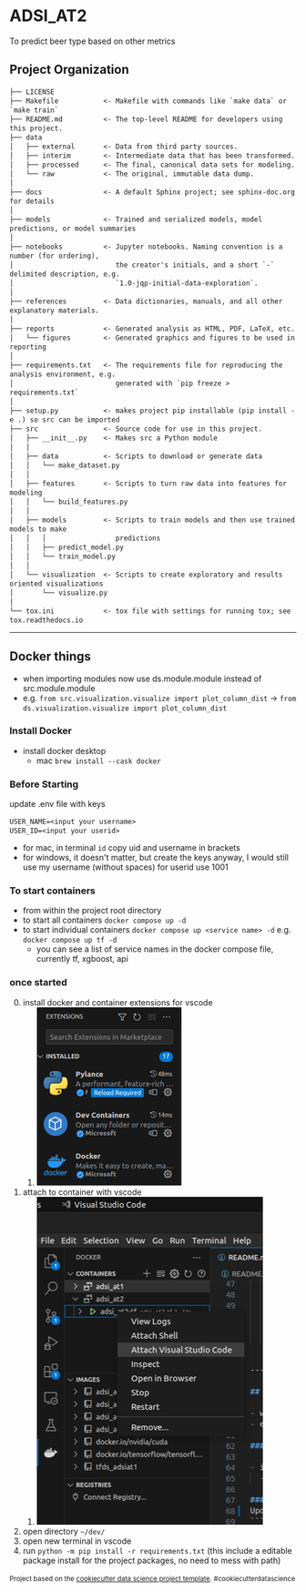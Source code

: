 ADSI_AT2
==============================

To predict beer type based on other metrics

Project Organization
------------

    ├── LICENSE
    ├── Makefile           <- Makefile with commands like `make data` or `make train`
    ├── README.md          <- The top-level README for developers using this project.
    ├── data
    │   ├── external       <- Data from third party sources.
    │   ├── interim        <- Intermediate data that has been transformed.
    │   ├── processed      <- The final, canonical data sets for modeling.
    │   └── raw            <- The original, immutable data dump.
    │
    ├── docs               <- A default Sphinx project; see sphinx-doc.org for details
    │
    ├── models             <- Trained and serialized models, model predictions, or model summaries
    │
    ├── notebooks          <- Jupyter notebooks. Naming convention is a number (for ordering),
    │                         the creator's initials, and a short `-` delimited description, e.g.
    │                         `1.0-jqp-initial-data-exploration`.
    │
    ├── references         <- Data dictionaries, manuals, and all other explanatory materials.
    │
    ├── reports            <- Generated analysis as HTML, PDF, LaTeX, etc.
    │   └── figures        <- Generated graphics and figures to be used in reporting
    │
    ├── requirements.txt   <- The requirements file for reproducing the analysis environment, e.g.
    │                         generated with `pip freeze > requirements.txt`
    │
    ├── setup.py           <- makes project pip installable (pip install -e .) so src can be imported
    ├── src                <- Source code for use in this project.
    │   ├── __init__.py    <- Makes src a Python module
    │   │
    │   ├── data           <- Scripts to download or generate data
    │   │   └── make_dataset.py
    │   │
    │   ├── features       <- Scripts to turn raw data into features for modeling
    │   │   └── build_features.py
    │   │
    │   ├── models         <- Scripts to train models and then use trained models to make
    │   │   │                 predictions
    │   │   ├── predict_model.py
    │   │   └── train_model.py
    │   │
    │   └── visualization  <- Scripts to create exploratory and results oriented visualizations
    │       └── visualize.py
    │
    └── tox.ini            <- tox file with settings for running tox; see tox.readthedocs.io


--------

## Docker things

- when importing modules now use ds.module.module instead of src.module.module
- e.g. `from src.visualization.visualize import plot_column_dist` -> `from ds.visualization.visualize import plot_column_dist`

### Install Docker

- install docker desktop
  - mac `brew install --cask docker`

### Before Starting
update .env file with keys
```
USER_NAME=<input your username>
USER_ID=<input your userid>
```
- for mac, in terminal `id` copy uid and username in brackets
- for windows, it doesn't matter, but create the keys anyway, I would still use my username (without spaces) for userid use 1001

### To start containers

- from within the project root directory
- to start all containers `docker compose up -d`
- to start individual containers `docker compose up <service name> -d` e.g. `docker compose up tf -d`
  - you can see a list of service names in the docker compose file, currently tf, xgboost, api

### once started
0. install docker and container extensions for vscode
   1. ![vscode extensions](./references/readme_images/extensions.png "vscode extensions")
1. attach to container with vscode
   1. ![vscode attach](./references/readme_images/attach.jpg "vscode attach")
2. open directory `~/dev/`
3. open new terminal in vscode
4. run `python -m pip install -r requirements.txt` (this include a editable package install for the project packages, no need to mess with path)

<p><small>Project based on the <a target="_blank" href="https://drivendata.github.io/cookiecutter-data-science/">cookiecutter data science project template</a>. #cookiecutterdatascience</small></p>
